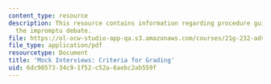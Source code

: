 ```yaml
---
content_type: resource
description: This resource contains information regarding procedure guidelines for
  the impromptu debate.
file: https://ol-ocw-studio-app-qa.s3.amazonaws.com/courses/21g-232-advanced-speaking-and-critical-listening-skills-els-spring-2007/6dc9857334c91f52c52a6aebc2ab559f_MIT21G_232S07_deb_procedur.pdf
file_type: application/pdf
resourcetype: Document
title: 'Mock Interviews: Criteria for Grading'
uid: 6dc98573-34c9-1f52-c52a-6aebc2ab559f
---
```

